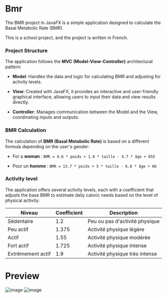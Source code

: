 # Bmr
The BMR project in JavaFX is a simple application designed to calculate the Basal Metabolic Rate (BMR).

This is a school project, and the project is written in French.

### Project Structure

The application follows the **MVC (Model-View-Controller)** architectural pattern:

- **Model**: Handles the data and logic for calculating BMR and adjusting for activity levels.

- **View**: Created with JavaFX, it provides an interactive and user-friendly graphical interface, allowing users to input their data and view results directly.

- **Controller**: Manages communication between the Model and the View, coordinating inputs and outputs.

### BMR Calculation

The calculation of **BMR (Basal Metabolic Rate)** is based on a different formula depending on the user's gender:

- For a **woman** :
`BMR = 9.6 * poids + 1.8 * taille - 4.7 * âge + 655`
 
- Pour un **homme** :
`BMR = 13.7 * poids + 5 * taille - 6.8 * âge + 66`

### Activity level

The application offers several activity levels, each with a coefficient that adjusts the base BMR to estimate daily caloric needs based on the level of physical activity:

| Niveau             | Coefficient | Description                            |
|--------------------|-------------|----------------------------------------|
| Sédentaire         | 1.2         | Peu ou pas d'activité physique         |
| Peu actif          | 1.375       | Activité physique légère               |
| Actif              | 1.55        | Activité physique modérée              |
| Fort actif         | 1.725       | Activité physique intense              |
| Extrêmement actif  | 1.9         | Activité physique très intense         |

# Preview
![image](https://github.com/user-attachments/assets/e18fbeff-dc60-45ad-83a1-1eae861b5832)
![image](https://github.com/user-attachments/assets/85b368f8-d033-4fbd-9437-6b833bbebbed)
